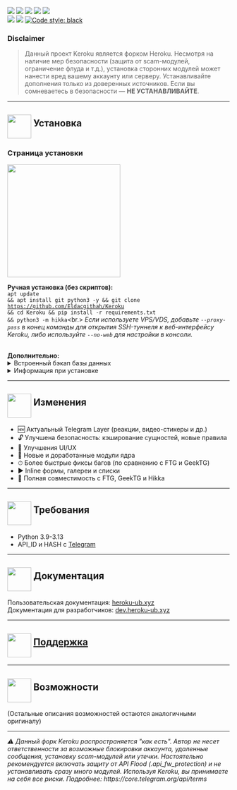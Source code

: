 
<a href="https://www.codacy.com/gh/coddrago/Heroku/dashboard?utm_source=github.com&amp;utm_medium=referral&amp;utm_content=coddrago/Heroku&amp;utm_campaign=Badge_Grade"><img src="https://app.codacy.com/project/badge/Grade/97e3ea868f9344a5aa6e4d874f83db14"/></a>
<a href="#"><img src="https://img.shields.io/github/languages/code-size/Eldacgithah/Keroku"/></a>
<a href="#"><img src="https://img.shields.io/github/issues-raw/Eldacgithah/Keroku"/></a>
<a href="#"><img src="https://img.shields.io/github/license/Eldacgithah/Keroku"/></a>
<a href="#"><img src="https://img.shields.io/github/commit-activity/m/Eldacgithah/Keroku"/></a><br>
<a href="#"><img src="https://img.shields.io/github/forks/Eldacgithah/Keroku?style=flat"/></a>
<a href="#"><img src="https://img.shields.io/github/stars/Eldacgithah/Keroku"/></a>&nbsp;<a href="https://github.com/psf/black"><img src="https://img.shields.io/badge/code%20style-black-000000.svg" alt="Code style: black"></a><br>

### Disclaimer

> Данный проект Keroku является форком Heroku. Несмотря на наличие мер безопасности (защита от scam-модулей, ограничение флуда и т.д.), установка сторонних модулей может нанести вред вашему аккаунту или серверу. Устанавливайте дополнения только из доверенных источников. Если вы сомневаетесь в безопасности — **НЕ УСТАНАВЛИВАЙТЕ**.

<hr>
<h2><img src="https://github.com/hikariatama/assets/raw/master/1326-command-window-line-flat.webp" height="54" align="middle"> Установка</h2>

### Страница установки

<img src="https://github.com/hikariatama/assets/raw/master/install_qr.gif" height="256">

<b>Ручная установка (без скриптов):</b><br>
<code>apt update && apt install git python3 -y && git clone https://github.com/Eldacgithah/Keroku && cd Keroku && pip install -r requirements.txt && python3 -m hikka</code><br.>
<i>Если используете VPS/VDS, добавьте <code>--proxy-pass</code> в конец команды для открытия SSH-туннеля к веб-интерфейсу Keroku, либо используйте <code>--no-web</code> для настройки в консоли.</i><br>

<br>
<b>Дополнительно:</b>

<details>
 <summary>Встроенный бэкап базы данных</summary>
 <img src="https://user-images.githubusercontent.com/36935426/202905566-964d2904-f3ce-4a14-8f05-0e7840e1b306.png" width="300">
</details>
<details>
 <summary>Информация при установке</summary>
 <img src="https://user-images.githubusercontent.com/36935426/202905720-6319993b-697c-4b09-a194-209c110c79fd.png" width="300">
 <img src="https://user-images.githubusercontent.com/36935426/202905746-2a511129-0208-4581-bb27-7539bd7b53c9.png" width="300">
</details>

<hr>
<h2><img src="https://github.com/hikariatama/assets/raw/master/35-edit-flat.webp" height="54" align="middle"> Изменения</h2>

<ul>
 <li>🆕 Актуальный Telegram Layer (реакции, видео-стикеры и др.)</li>
 <li>🔓 Улучшена безопасность: кэширование сущностей, новые правила</li>
 <li>🎨 Улучшения UI/UX</li>
 <li>📼 Новые и доработанные модули ядра</li>
 <li>⏱ Более быстрые фиксы багов (по сравнению с FTG и GeekTG)</li>
 <li>▶️ Inline формы, галереи и списки</li>
 <li>🔁 Полная совместимость с FTG, GeekTG и Hikka</li>
</ul>
<hr>
<h2 border="none"><img src="https://github.com/hikariatama/assets/raw/master/1312-micro-sd-card-flat.webp" height="54" align="middle"> Требования</h2>
<ul>
 <li>Python 3.9-3.13</li>
 <li>API_ID и HASH с <a href="https://my.telegram.org/apps" color="#2594cb">Telegram</a></li>
</ul>
<hr>
<h2 border="none"><img src="https://github.com/hikariatama/assets/raw/master/680-it-developer-flat.webp" height="54" align="middle"> Документация</h2>

Пользовательская документация: <a href="https://heroku-ub.xyz/">heroku-ub.xyz</a><br>
Документация для разработчиков: <a href="https://dev.heroku-ub.xyz/">dev.heroku-ub.xyz</a>

<hr>
<h2 border="none"><img src="https://github.com/hikariatama/assets/raw/master/981-consultation-flat.webp" height="54" align="middle"> <a href="https://t.me/heroku_talks">Поддержка</a></h2>
<hr>
<h2 border="none"><img src="https://github.com/hikariatama/assets/raw/master/541-hand-washing-step-12-flat.webp" height="54" align="middle"> Возможности</h2>

(Остальные описания возможностей остаются аналогичными оригиналу)

<hr>
<i>⚠️ Данный форк Keroku распространяется "как есть". Автор не несет ответственности за возможные блокировки аккаунта, удаленные сообщения, установку scam-модулей или утечки. Настоятельно рекомендуется включать защиту от API Flood (.api_fw_protection) и не устанавливать сразу много модулей. Используя Keroku, вы принимаете на себя все риски. Подробнее: https://core.telegram.org/api/terms</i>
